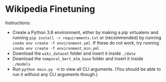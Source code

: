 # Wikipedia Finetuning

Instructions:
* Create a Python 3.8 environment, either by making a pip virtualenv and running `pip install -r requirements.txt` or (recommended) by running `conda env create -f environment.yml`. If these do not work, try running `conda env create -f environment_min.yml`
* Download the `wiki_dataset` folder and insert it inside `./data`
* Download the `temporal_bert_mlm_base` folder and insert it inside `./models`
* Run `python main.py -h` to view all CLI arguments. (You should be able to run it without any CLI arguments though.)